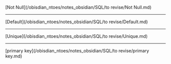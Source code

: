 [Not Null](/obisdian_ntoes/notes_obsidian/SQL/to revise/Not Null.md)

---

[Default](/obisdian_ntoes/notes_obsidian/SQL/to revise/Default.md)

---
[Unique](/obisdian_ntoes/notes_obsidian/SQL/to revise/Unique.md)

---
[primary key](/obisdian_ntoes/notes_obsidian/SQL/to revise/primary key.md)